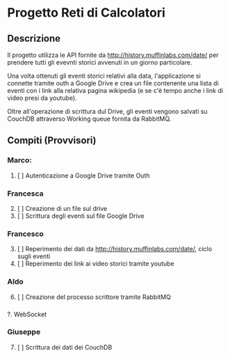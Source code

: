 # Progetto Reti di Calcolatori

## **Descrizione**

Il progetto utilizza le API fornite da http://history.muffinlabs.com/date/ per prendere tutti gli evevnti storici avvenuti in un giorno particolare.

Una volta ottenuti gli eventi storici relativi alla data, l'applicazione si connette tramite outh a Google Drive e crea un file contenente una lista di eventi con i link alla relativa pagina wikipedia (e se c'è tempo anche i link di video presi da youtube).

Oltre all'operazione di scrittura dul Drive, gli eventi vengono salvati su CouchDB attraverso Working queue fornita da RabbitMQ.

## Compiti (Provvisori)

### Marco:
1. [ ] Autenticazione a Google Drive tramite Outh

### Francesca
2. [ ] Creazione di un file sul drive
3. [ ] Scrittura degli eventi sul file Google Drive

### Francesco
3. [ ] Reperimento dei dati da http://history.muffinlabs.com/date/, ciclo sugli eventi
4. [ ] Reperimento dei link ai video storici tramite youtube

### Aldo
6. [ ] Creazione del processo scrittore tramite RabbitMQ

###
?. WebSocket

### Giuseppe
7. [ ] Scrittura dei dati dei CouchDB

